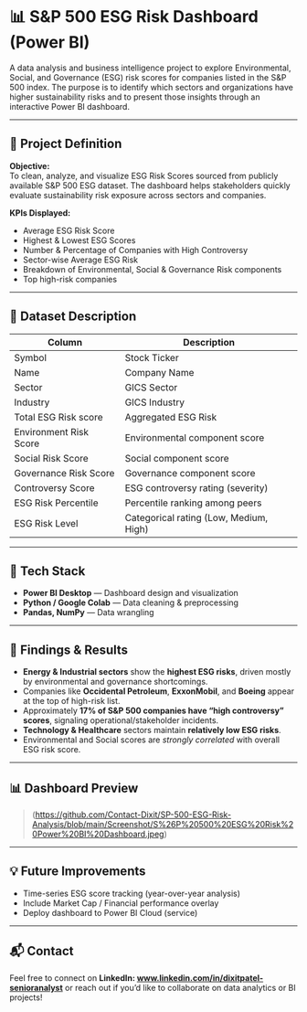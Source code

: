 # 📊 S&P 500 ESG Risk Dashboard (Power BI)

A data analysis and business intelligence project to explore Environmental, Social, and Governance (ESG) risk scores for companies listed in the S&P 500 index. The purpose is to identify which sectors and organizations have higher sustainability risks and to present those insights through an interactive Power BI dashboard.

---

## 🧩 Project Definition

**Objective:**  
To clean, analyze, and visualize ESG Risk Scores sourced from publicly available S&P 500 ESG dataset. The dashboard helps stakeholders quickly evaluate sustainability risk exposure across sectors and companies.

**KPIs Displayed:**
- Average ESG Risk Score
- Highest & Lowest ESG Scores
- Number & Percentage of Companies with High Controversy
- Sector-wise Average ESG Risk
- Breakdown of Environmental, Social & Governance Risk components
- Top high-risk companies

---

## 📁 Dataset Description

| Column                   | Description                                |
|--------------------------|--------------------------------------------|
| Symbol                  | Stock Ticker                                |
| Name                    | Company Name                                |
| Sector                  | GICS Sector                                 |
| Industry                | GICS Industry                               |
| Total ESG Risk score    | Aggregated ESG Risk                         |
| Environment Risk Score  | Environmental component score               |
| Social Risk Score       | Social component score                      |
| Governance Risk Score   | Governance component score                  |
| Controversy Score       | ESG controversy rating (severity)           |
| ESG Risk Percentile     | Percentile ranking among peers              |
| ESG Risk Level          | Categorical rating (Low, Medium, High)      |

---

## 🔧 Tech Stack

- **Power BI Desktop** — Dashboard design and visualization
- **Python / Google Colab** — Data cleaning & preprocessing
- **Pandas, NumPy** — Data wrangling

---

## 🚀 Findings & Results

- **Energy & Industrial sectors** show the **highest ESG risks**, driven mostly by environmental and governance shortcomings.
- Companies like **Occidental Petroleum**, **ExxonMobil**, and **Boeing** appear at the top of high-risk list.
- Approximately **17% of S&P 500 companies have “high controversy” scores**, signaling operational/stakeholder incidents.
- **Technology & Healthcare** sectors maintain **relatively low ESG risks**.
- Environmental and Social scores are *strongly correlated* with overall ESG risk score.

---

## 📊 Dashboard Preview

> (https://github.com/Contact-Dixit/SP-500-ESG-Risk-Analysis/blob/main/Screenshot/S%26P%20500%20ESG%20Risk%20Power%20BI%20Dashboard.jpeg)

---

## 💡 Future Improvements

- Time-series ESG score tracking (year-over-year analysis)
- Include Market Cap / Financial performance overlay
- Deploy dashboard to Power BI Cloud (service)

---

## 📬 Contact

Feel free to connect on **LinkedIn: www.linkedin.com/in/dixitpatel-senioranalyst** or reach out if you’d like to collaborate on data analytics or BI projects!
